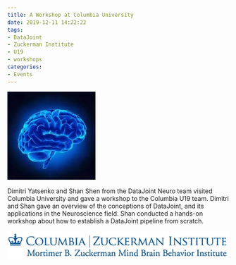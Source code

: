 ```yaml
---
title: A Workshop at Columbia University
date: 2019-12-11 14:22:22
tags:
- DataJoint
- Zuckerman Institute
- U19
- workshops
categories: 
- Events
---
```


![](/static/posts/A-workshop-at-Columbia-University/columbia-u19-brainlogo.jpeg)

Dimitri Yatsenko and Shan Shen from the DataJoint Neuro team visited Columbia University and gave a workshop to the Columbia U19 team. Dimitri and Shan gave an overview of the conceptions of DataJoint, and its applications in the Neuroscience field. Shan conducted a hands-on workshop about how to establish a DataJoint pipeline from scratch. 

![](/static/posts/A-workshop-at-Columbia-University/columbia-zuckerman-logo.jpeg)
